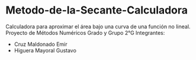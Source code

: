 # Metodo-de-la-Secante-Calculadora
Calculadora para aproximar el área bajo una curva de una función no lineal.
Proyecto de Métodos Numéricos
Grado y Grupo 2°G
Integrantes:
- Cruz Maldonado Emir
- Higuera Mayoral Gustavo
